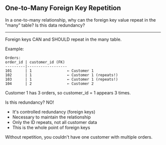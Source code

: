 ## One-to-Many Foreign Key Repetition

In a one-to-many relationship, why can the foreign key value repeat in the "many" table? Is this data redundancy?

---

Foreign keys CAN and SHOULD repeat in the many table.

Example:
```
Orders:
order_id | customer_id (FK)
---------|------------------
101      | 1                ← Customer 1
102      | 1                ← Customer 1 (repeats!)
103      | 1                ← Customer 1 (repeats!)
104      | 2                ← Customer 2
```

Customer 1 has 3 orders, so customer_id = 1 appears 3 times.

Is this redundancy? NO!
- It's controlled redundancy (foreign keys)
- Necessary to maintain the relationship
- Only the ID repeats, not all customer data
- This is the whole point of foreign keys

Without repetition, you couldn't have one customer with multiple orders.

